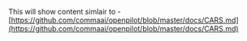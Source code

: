 This will show content simlair to - [https://github.com/commaai/openpilot/blob/master/docs/CARS.md](https://github.com/commaai/openpilot/blob/master/docs/CARS.md)